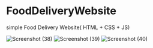 # FoodDeliveryWebsite
simple Food Delivery Website( HTML + CSS + JS)

![Screenshot (38)](https://user-images.githubusercontent.com/68438216/126370892-e47c8ad9-9dec-4d33-bec6-18aba0b3e44c.png)
![Screenshot (39)](https://user-images.githubusercontent.com/68438216/126370900-d145b119-69fb-46b5-9528-752f11a00165.png)
![Screenshot (40)](https://user-images.githubusercontent.com/68438216/126370909-3ead1f4f-8bcf-447d-9fad-19b60f5ded29.png)
